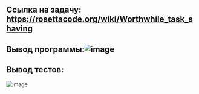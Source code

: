## Ссылка на задачу: https://rosettacode.org/wiki/Worthwhile_task_shaving
## Вывод программы:![image](https://github.com/user-attachments/assets/4c15c4a8-ada3-4301-9aa6-9120692e3c5c)
## Вывод тестов:
![image](https://github.com/user-attachments/assets/aefc0789-347c-4d89-b3a8-e0b3fdfb98f1)


